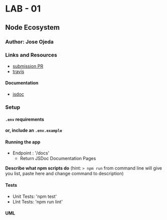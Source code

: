 # LAB - 01

## Node Ecosystem

### Author: Jose Ojeda

### Links and Resources
* [submission PR](https://github.com/jose-401-advanced-javascript/node-ecosystem/pull/1)
* [travis](http://xyz.com)


#### Documentation
* [jsdoc](http://127.0.0.1:5500/docs/)

### Setup
#### `.env` requirements

**or, include an `.env.example`**

#### Running the app
* Endpoint : '/docs'
    * Return JSDoc Documentation Pages

**Describe what npm scripts do**
(hint: `> npm run` from command line will give you list, paste here and change
command to description)
  
#### Tests
* Unit Tests: 'npm test'
* LInt Tests: 'npm run lint'


#### UML

